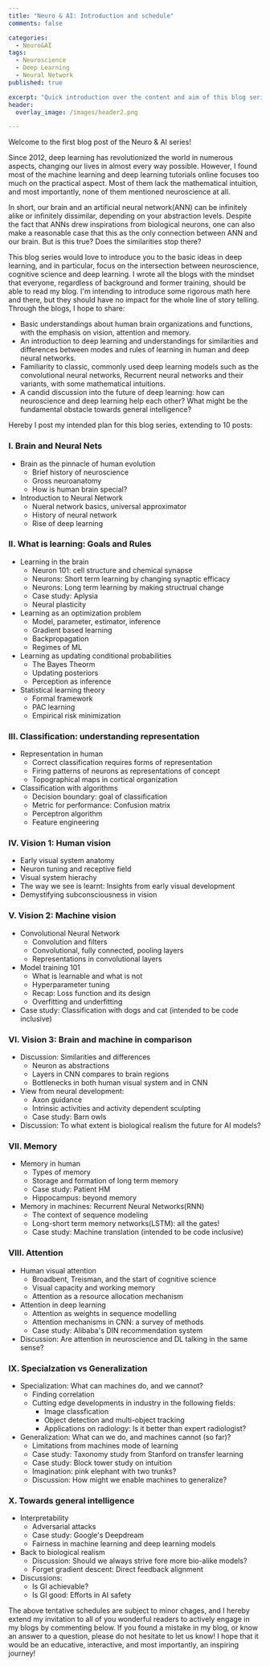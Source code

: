 ```yaml
---
title: "Neuro & AI: Introduction and schedule"
comments: false

categories:
  - Neuro&AI
tags:
  - Neuroscience
  - Deep Learning
  - Neural Network
published: true

excerpt: "Quick introduction over the content and aim of this blog series"
header:
  overlay_image: /images/header2.png

---
```

Welcome to the first blog post of the Neuro & AI series! 

Since 2012, deep learning has revolutionized the world in numerous aspects, changing our lives in almost every way possible. However, I found most of the machine learning and deep learning tutorials online focuses too much on the practical aspect. Most of them lack the mathematical intuition, and most importantly, none of them mentioned neuroscience at all.

In short, our brain and an artificial neural network(ANN) can be infinitely alike or infinitely dissimilar, depending on your abstraction levels. Despite the fact that ANNs drew inspirations from biological neurons, one can also make a reasonable case that this as the only connection between ANN and our brain. But is this true? Does the similarities stop there? 

This blog series would love to introduce you to the basic ideas in deep learning, and in particular, focus on the intersection between neuroscience, cognitive science and deep learning. I wrote all the blogs with the mindset that everyone, regardless of background and former training, should be able to read my blog. I'm intending to introduce some rigorous math here and there, but they should have no impact for the whole line of story telling. Through the blogs, I hope to share:

- Basic understandings about human brain organizations and functions, with the emphasis on vision, attention and memory. 
- An introduction to deep learning and understandings for similarities and differences between modes and rules of learning in human and deep neural networks.
- Familiarity to classic, commonly used deep learning models such as the convolutional neural networks, Recurrent neural networks and their variants, with some mathematical intuitions.
- A candid discussion into the future of deep learning: how can neuroscience and deep learning help each other? What might be the fundamental obstacle towards general intelligence?

Hereby I post my intended plan for this blog series, extending to 10 posts:

### I. Brain and Neural Nets
- Brain as the pinnacle of human evolution
    - Brief history of neuroscience
    - Gross neuroanatomy
    - How is human brain special?
- Introduction to Neural Network
    - Nueral network basics, universal approximator
    - History of neural network
    - Rise of deep learning

### II. What is learning: Goals and Rules
- Learning in the brain
    - Neuron 101: cell structure and chemical synapse
    - Neurons: Short term learning by changing synaptic efficacy
    - Neurons: Long term learning by making structrual change
    - Case study: Aplysia
    - Neural plasticity
- Learning as an optimization problem
    - Model, parameter, estimator, inference
    - Gradient based learning
    - Backpropagation
    - Regimes of ML
- Learning as updating conditional probabilities
    - The Bayes Theorm
    - Updating posteriors
    - Perception as inference
- Statistical learning theory
    - Formal framework
    - PAC learning
    - Empirical risk minimization

### III. Classification: understanding representation
- Representation in human
    - Correct classification requires forms of representation
    - Firing patterns of neurons as representations of concept
    - Topographical maps in cortical organization
- Classification with algorithms
    - Decision boundary: goal of classification
    - Metric for performance: Confusion matrix
    - Perceptron algorithm
    - Feature engineering

### IV. Vision 1: Human vision
- Early visual system anatomy
- Neuron tuning and receptive field
- Visual system hierachy
- The way we see is learnt: Insights from early visual development
- Demystifying subconsciousness in vision

### V. Vision 2: Machine vision
- Convolutional Neural Network
    - Convolution and filters
    - Convolutional, fully connected, pooling layers
    - Representations in convolutional layers
- Model training 101
    - What is learnable and what is not
    - Hyperparameter tuning
    - Recap: Loss function and its design
    - Overfitting and underfitting
- Case study: Classification with dogs and cat (intended to be code inclusive)

### VI. Vision 3: Brain and machine in comparison
- Discussion: Similarities and differences
    - Neuron as abstractions
    - Layers in CNN compares to brain regions
    - Bottlenecks in both human visual system and in CNN
- View from neural development:
    - Axon guidance
    - Intrinsic activities and activity dependent sculpting
    - Case study: Barn owls
- Discussion: To what extent is biological realism the future for AI models?

### VII. Memory
- Memory in human
    - Types of memory
    - Storage and formation of long term memory
    - Case study: Patient HM
    - Hippocampus: beyond memory
- Memory in machines: Recurrent Neural Networks(RNN)
    - The context of sequence modeling
    - Long-short term memory networks(LSTM): all the gates!
    - Case study: Machine translation (intended to be code inclusive)

### VIII. Attention
- Human visual attention
    - Broadbent, Treisman, and the start of cognitive science
    - Visual capacity and working memory
    - Attention as a resource allocation mechanism
- Attention in deep learning
    - Attention as weights in sequence modelling
    - Attention mechanisms in CNN: a survey of methods
    - Case study: Alibaba's DIN recommendation system
- Discussion: Are attention in neuroscience and DL talking in the same sense?

### IX. Specialzation vs Generalization
- Specialization: What can machines do, and we cannot?
    - Finding correlation
    - Cutting edge developments in industry in the following fields:
        - Image classfication
        - Object detection and multi-object tracking
        - Applications on radiology: Is it better than expert radiologist?
- Generalization: What can we do, and machines cannot (so far)?
    - Limitations from machines mode of learning
    - Case study: Taxonomy study from Stanford on transfer learning
    - Case study: Block tower study on intuition
    - Imagination: pink elephant with two trunks?
    - Discussion: How might we enable machines to generalize?

### X. Towards general intelligence
- Interpretability
    - Adversarial attacks
    - Case study: Google's Deepdream
    - Fairness in machine learning and deep learning models
- Back to biological realism
    - Discussion: Should we always strive fore more bio-alike models?
    - Forget gradient descent: Direct feedback alignment
- Discussions:
    - Is GI achievable?
    - Is GI good: Efforts in AI safety


The above tentative schedules are subject to minor chages, and I hereby extend my invitation to all of you wonderful readers to actively engage in my blogs by commenting below. If you found a mistake in my blog, or know an answer to a question, please do not hesitate to let us know! I hope that it would be an educative, interactive, and most importantly, an inspiring journey!

